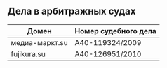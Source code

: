 


## Дела в арбитражных судах

| Домен | Номер судебного дела |
| --- | --- |
| медиа-маркт.su	|	А40-119324/2009 |
| fujikura.su | А40-126951/2010 |
